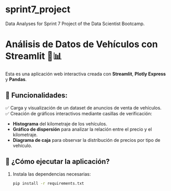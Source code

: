# sprint7_project
Data Analyses for Sprint 7 Project of the Data Scientist Bootcamp.

# Análisis de Datos de Vehículos con Streamlit 🚗📊

Esta es una aplicación web interactiva creada con **Streamlit**, **Plotly Express** y **Pandas**. 

## 📌 Funcionalidades:
✅ Carga y visualización de un dataset de anuncios de venta de vehículos.  
✅ Creación de gráficos interactivos mediante casillas de verificación:  
   - **Histograma** del kilometraje de los vehículos.  
   - **Gráfico de dispersión** para analizar la relación entre el precio y el kilometraje.
   - **Diagrama de caja** para observar la distribución de precios por tipo de vehículo.  

## 🚀 ¿Cómo ejecutar la aplicación?
1. Instala las dependencias necesarias:  
   ```sh
   pip install -r requirements.txt
